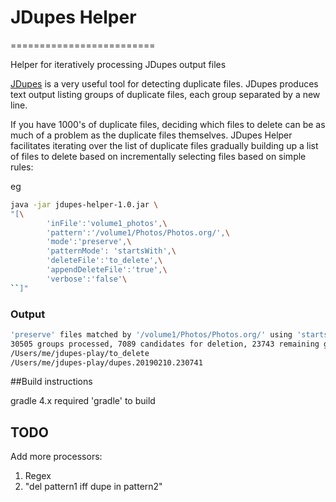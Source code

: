 # JDupes Helper
=========================

Helper for iteratively processing JDupes output files

[JDupes](https://github.com/jbruchon/jdupes) is a very useful tool for detecting duplicate files. JDupes produces text output listing groups of duplicate files, each group separated by a new line.

If you have 1000's of duplicate files, deciding which files to delete can be as much of a problem as the duplicate files themselves.
JDupes Helper facilitates iterating over the list of duplicate files gradually building up a list of files to delete based on incrementally selecting files based on simple rules:

eg
```bash
java -jar jdupes-helper-1.0.jar \
"[\
        'inFile':'volume1_photos',\
        'pattern':'/volume1/Photos/Photos.org/',\
        'mode':'preserve',\
        'patternMode': 'startsWith',\
        'deleteFile':'to_delete',\
        'appendDeleteFile':'true',\
        'verbose':'false'\
``]"
```


### Output

```bash
'preserve' files matched by '/volume1/Photos/Photos.org/' using 'startsWith' in file 'volume1_photos'
30505 groups processed, 7089 candidates for deletion, 23743 remaining groups (51945 remaining files)
/Users/me/jdupes-play/to_delete
/Users/me/jdupes-play/dupes.20190210.230741
```

##Build instructions

gradle 4.x required
'gradle'
to build

## TODO

Add more processors:
1. Regex
1. "del pattern1 iff dupe in pattern2"